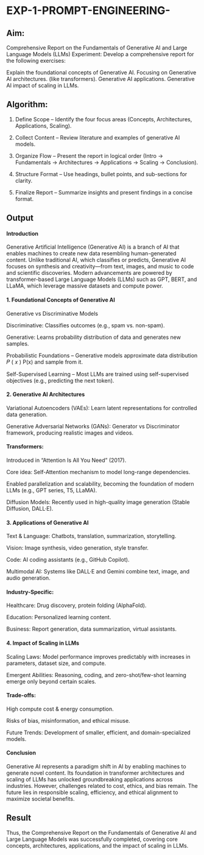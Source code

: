 # EXP-1-PROMPT-ENGINEERING-

## Aim: 
Comprehensive Report on the Fundamentals of Generative AI and Large Language Models (LLMs)
Experiment: Develop a comprehensive report for the following exercises:

Explain the foundational concepts of Generative AI.
Focusing on Generative AI architectures. (like transformers).
Generative AI applications.
Generative AI impact of scaling in LLMs.

## Algorithm:
1. Define Scope – Identify the four focus areas (Concepts, Architectures, Applications, Scaling).

2. Collect Content – Review literature and examples of generative AI models.

3. Organize Flow – Present the report in logical order (Intro → Fundamentals → Architectures → Applications → Scaling → Conclusion).

4. Structure Format – Use headings, bullet points, and sub-sections for clarity.

5. Finalize Report – Summarize insights and present findings in a concise format.
## Output

#### Introduction

Generative Artificial Intelligence (Generative AI) is a branch of AI that enables machines to create new data resembling human-generated content. Unlike traditional AI, which classifies or predicts, Generative AI focuses on synthesis and creativity—from text, images, and music to code and scientific discoveries. Modern advancements are powered by transformer-based Large Language Models (LLMs) such as GPT, BERT, and LLaMA, which leverage massive datasets and compute power.

#### 1. Foundational Concepts of Generative AI

Generative vs Discriminative Models

Discriminative: Classifies outcomes (e.g., spam vs. non-spam).

Generative: Learns probability distribution of data and generates new samples.

Probabilistic Foundations – Generative models approximate data distribution 
𝑃
(
𝑥
)
P(x) and sample from it.

Self-Supervised Learning – Most LLMs are trained using self-supervised objectives (e.g., predicting the next token).

#### 2. Generative AI Architectures

Variational Autoencoders (VAEs): Learn latent representations for controlled data generation.

Generative Adversarial Networks (GANs): Generator vs Discriminator framework, producing realistic images and videos.

#### Transformers:

Introduced in “Attention Is All You Need” (2017).

Core idea: Self-Attention mechanism to model long-range dependencies.

Enabled parallelization and scalability, becoming the foundation of modern LLMs (e.g., GPT series, T5, LLaMA).

Diffusion Models: Recently used in high-quality image generation (Stable Diffusion, DALL·E).

#### 3. Applications of Generative AI

Text & Language: Chatbots, translation, summarization, storytelling.

Vision: Image synthesis, video generation, style transfer.

Code: AI coding assistants (e.g., GitHub Copilot).

Multimodal AI: Systems like DALL·E and Gemini combine text, image, and audio generation.

#### Industry-Specific:

Healthcare: Drug discovery, protein folding (AlphaFold).

Education: Personalized learning content.

Business: Report generation, data summarization, virtual assistants.

#### 4. Impact of Scaling in LLMs

Scaling Laws: Model performance improves predictably with increases in parameters, dataset size, and compute.

Emergent Abilities: Reasoning, coding, and zero-shot/few-shot learning emerge only beyond certain scales.

#### Trade-offs:

High compute cost & energy consumption.

Risks of bias, misinformation, and ethical misuse.

Future Trends: Development of smaller, efficient, and domain-specialized models.

#### Conclusion

Generative AI represents a paradigm shift in AI by enabling machines to generate novel content. Its foundation in transformer architectures and scaling of LLMs has unlocked groundbreaking applications across industries. However, challenges related to cost, ethics, and bias remain. The future lies in responsible scaling, efficiency, and ethical alignment to maximize societal benefits.

## Result
Thus, the Comprehensive Report on the Fundamentals of Generative AI and Large Language Models was successfully completed, covering core concepts, architectures, applications, and the impact of scaling in LLMs.
